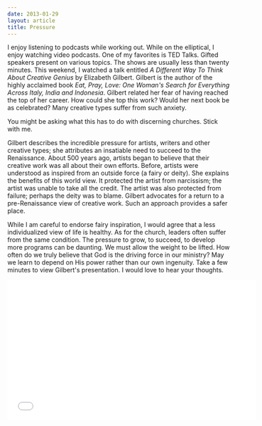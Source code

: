 ```yaml
---
date: 2013-01-29
layout: article
title: Pressure
---
```


I enjoy listening to podcasts while working out. While on the elliptical, I enjoy watching video podcasts. One of my favorites is TED Talks. Gifted speakers present on various topics. The shows are usually less than twenty minutes. This weekend, I watched  a talk entitled *A Different Way To Think About Creative Genius* by Elizabeth Gilbert. Gilbert is the author of the highly acclaimed book *Eat, Pray, Love: One Woman's Search for Everything Across Italy, India and Indonesia*. Gilbert related her fear of having reached the top of her career. How could she top this work? Would her next book be as celebrated? Many creative types suffer from such anxiety.

You might be asking what this has to do with discerning churches. Stick with me. 

Gilbert describes the incredible pressure for artists, writers and other creative types; she attributes an insatiable need to succeed to the Renaissance. About 500 years ago, artists began to believe that their creative work was all about their own efforts. Before, artists were understood as inspired from an outside force (a fairy or deity). She explains the benefits of this world view. It protected the artist from narcissism; the artist was unable to take all the credit. The artist was also protected from failure; perhaps the deity was to blame. Gilbert advocates for a return to a pre-Renaissance view of creative work. Such an approach provides a safer place.

While I am careful to endorse fairy inspiration, I would agree that a less individualized view of life is healthy. As for the church, leaders often suffer from the same condition. The pressure to grow, to succeed, to develop more programs can be daunting. We must allow the weight to be lifted. How often do we truly believe that God is the driving force in our ministry? May we learn to depend on His power rather than our own ingenuity. Take a few minutes to view Gilbert's presentation. I would love to hear your thoughts.

<iframe width="560" height="315" src="//www.youtube.com/embed/86x-u-tz0MA" frameborder="0" allowfullscreen></iframe>
